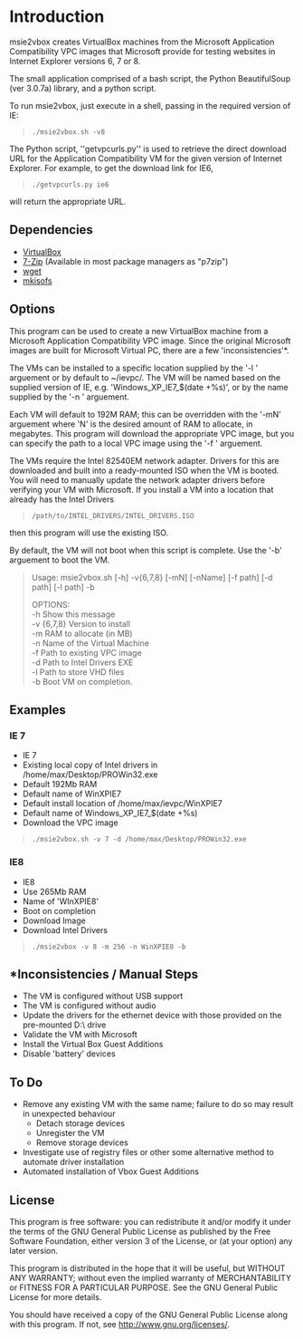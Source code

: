 # Introduction
msie2vbox creates VirtualBox machines from the Microsoft Application Compatibility VPC images that Microsoft provide for testing websites in Internet Explorer versions 6, 7 or 8.

The small application comprised of a bash script, the Python
BeautifulSoup (ver 3.0.7a) library, and a python script.

To run msie2vbox, just execute in a shell, passing in the required version of IE:

>`./msie2vbox.sh -v8`

 The Python script,
''getvpcurls.py'' is used to retrieve the direct download URL for the Application
Compatibility VM for the given version of Internet Explorer.  For example, to
get the download link for IE6, 

>`./getvpcurls.py ie6`

will return the appropriate URL.

## Dependencies
* [VirtualBox](http://www.virtualbox.org/)
* [7-Zip](http://www.7-zip.org/download.html) (Available in most package managers as "p7zip")
* [wget](http://www.gnu.org/software/wget/)
* [mkisofs](http://freshmeat.net/projects/mkisofs/)

## Options
This program can be used to create a new VirtualBox machine from a Microsoft
Application Compatibility VPC image.  Since the original Microsoft images
are built for Microsoft Virtual PC, there are a few 'inconsistencies'*.

The VMs can be installed to a specific location supplied by the '-l <path>' arguement
or by default to ~/ievpc/.  The VM will be named based on the supplied version of IE,
e.g. 'Windows_XP_IE7_$(date +%s)', or by the name supplied by the '-n <name>' arguement.

Each VM will default to 192M RAM; this can be overridden with the '-mN' arguement where
'N' is the desired amount of RAM to allocate, in megabytes.  This program will
download the appropriate VPC image, but you can specify the path to a local VPC image
using the '-f <path>' arguement.

The VMs require the Intel 82540EM network adapter.  Drivers for this are downloaded and
built into a ready-mounted ISO when the VM is booted.  You will need to manually
update the network adapter drivers before verifying your VM with Microsoft.  If you install
a VM into a location that already has the Intel Drivers

>`/path/to/INTEL_DRIVERS/INTEL_DRIVERS.ISO`

then this program will use the existing ISO.

By default, the VM will not boot when this script is complete.  Use the '-b' arguement
to boot the VM.

>Usage: msie2vbox.sh [-h] -v{6,7,8} [-mN] [-nName] [-f path] [-d path] [-l path] -b  
>  
>OPTIONS:  
>  -h            Show this message  
>  -v {6,7,8}    Version to install  
>  -m            RAM to allocate (in MB)  
>  -n            Name of the Virtual Machine  
>  -f            Path to existing VPC image  
>  -d            Path to Intel Drivers EXE  
>  -l            Path to store VHD files  
>  -b            Boot VM on completion.  
  

## Examples
### IE 7
* IE 7
* Existing local copy of Intel drivers in /home/max/Desktop/PROWin32.exe
* Default 192Mb RAM
* Default name of WinXPIE7
* Default install location of /home/max/ievpc/WinXPIE7
* Default name of Windows_XP_IE7_$(date +%s)
* Download the VPC image
  
>`./msie2vbox.sh -v 7 -d /home/max/Desktop/PROWin32.exe`

### IE8
* IE8
* Use 265Mb RAM
* Name of 'WInXPIE8'
* Boot on completion
* Download Image
* Download Intel Drivers

>`./msie2vbox -v 8 -m 256 -n WinXPIE8 -b`

## *Inconsistencies / Manual Steps
* The VM is configured without USB support
* The VM is configured without audio
* Update the drivers for the ethernet device with those provided on the pre-mounted D:\ drive
* Validate the VM with Microsoft
* Install the Virtual Box Guest Additions
* Disable 'battery' devices

## To Do
* Remove any existing VM with the same name; failure to do so may result in unexpected behaviour
  * Detach storage devices
  * Unregister the VM
  * Remove storage devices
* Investigate use of registry files or other some alternative method to automate driver installation
* Automated installation of Vbox Guest Additions

## License 
This program is free software: you can redistribute it and/or modify
it under the terms of the GNU General Public License as published by
the Free Software Foundation, either version 3 of the License, or
(at your option) any later version.

This program is distributed in the hope that it will be useful,
but WITHOUT ANY WARRANTY; without even the implied warranty of
MERCHANTABILITY or FITNESS FOR A PARTICULAR PURPOSE.  See the
GNU General Public License for more details.

You should have received a copy of the GNU General Public License
along with this program.  If not, see <http://www.gnu.org/licenses/>.

